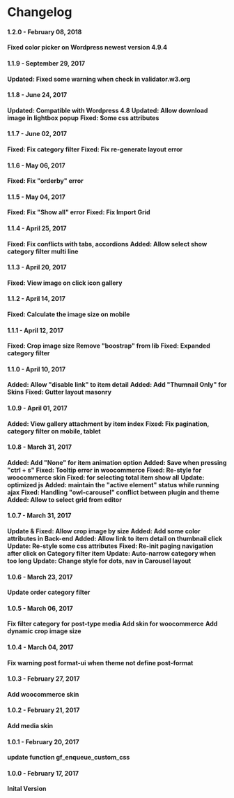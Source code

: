 Changelog
=========
#### 1.2.0 - February 08, 2018
**Fixed color picker on Wordpress newest version 4.9.4**

#### 1.1.9 - September 29, 2017
**Updated: Fixed some warning when check in validator.w3.org**

#### 1.1.8 - June 24, 2017
**Updated: Compatible with Wordpress 4.8**
**Updated: Allow download image in lightbox popup**
**Fixed: Some css attributes**

#### 1.1.7 - June 02, 2017
**Fixed: Fix category filter**
**Fixed: Fix re-generate layout error**

#### 1.1.6 - May 06, 2017
**Fixed: Fix "orderby" error**

#### 1.1.5 - May 04, 2017
**Fixed: Fix "Show all" error**
**Fixed: Fix Import Grid**

#### 1.1.4 - April 25, 2017
**Fixed: Fix conflicts with tabs, accordions**
**Added: Allow select show category filter multi line**

#### 1.1.3 - April 20, 2017
**Fixed: View image on click icon gallery**

#### 1.1.2 - April 14, 2017
**Fixed: Calculate the image size on mobile**

#### 1.1.1 - April 12, 2017
**Fixed: Crop image size**
**Remove "boostrap" from lib**
**Fixed: Expanded category filter**

#### 1.1.0 - April 10, 2017
**Added: Allow "disable link" to item detail**
**Added: Add "Thumnail Only" for Skins**
**Fixed: Gutter layout masonry**

#### 1.0.9 - April 01, 2017

**Added: View gallery attachment by item index**
**Fixed: Fix pagination, category filter on mobile, tablet**

#### 1.0.8 - March 31, 2017

**Added: Add "None" for item animation option** 
**Added: Save when pressing "ctrl + s"**
**Fixed: Tooltip error in woocommerce**
**Fixed: Re-style for woocommerce skin**
**Fixed: for selecting total item show all**
**Update: optimized js**
**Added: maintain the "active element" status while running ajax**
**Fixed: Handling "owl-carousel" conflict between plugin and theme**
**Added: Allow to select grid from editor**

#### 1.0.7 - March 31, 2017

**Update & Fixed: Allow crop image by size**
**Added: Add some color attributes in Back-end**
**Added: Allow link to item detail on thumbnail click**
**Update: Re-style some css attributes**
**Fixed: Re-init paging navigation after click on Category filter item**
**Update: Auto-narrow category when too long**
**Update: Change style for dots, nav in Carousel layout**


#### 1.0.6 - March 23, 2017

**Update order category filter**

#### 1.0.5 - March 06, 2017

**Fix filter category for post-type media**
**Add skin for woocommerce**
**Add dynamic crop image size**

#### 1.0.4 - March 04, 2017
**Fix warning post format-ui when theme not define post-format**

#### 1.0.3 - February 27, 2017

**Add woocommerce skin**

#### 1.0.2 - February 21, 2017

**Add media skin**

#### 1.0.1 - February 20, 2017

**update function gf_enqueue_custom_css**

#### 1.0.0 - February 17, 2017

**Inital Version**